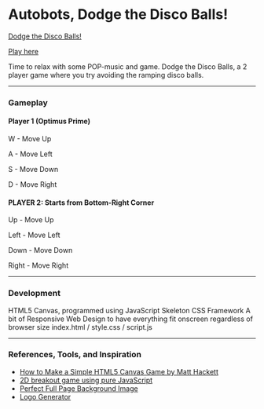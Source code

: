<!-- [How to write readme - Markdown CheatSheet](https://github.com/adam-p/markdown-here/wiki/Markdown-Cheatsheet)  
[How to write a good readme for github repo!](https://gist.github.com/PurpleBooth/109311bb0361f32d87a2) -->

# Autobots, Dodge the Disco Balls!

[Dodge the Disco Balls!](http://i.imgur.com/coPI7be.png)

[Play here](https://www.google.com)

Time to relax with some POP-music and game. Dodge the Disco Balls, a 2 player game where you try avoiding the ramping disco balls.

***

### Gameplay


#### Player 1 (Optimus Prime)

W - Move Up

A - Move Left

S - Move Down

D - Move Right

#### PLAYER 2: Starts from Bottom-Right Corner

Up - Move Up

Left - Move Left

Down - Move Down

Right - Move Right

***
### Development

HTML5 Canvas, programmed using JavaScript
Skeleton CSS Framework
A bit of Responsive Web Design to have everything fit onscreen regardless of browser size
index.html / style.css / script.js

***
### References, Tools, and Inspiration

* [How to Make a Simple HTML5 Canvas Game by Matt Hackett](http://www.lostdecadegames.com/how-to-make-a-simple-html5-canvas-game/)
* [2D breakout game using pure JavaScript](https://developer.mozilla.org/en-US/docs/Games/Tutorials/2D_Breakout_game_pure_JavaScript)
* [Perfect Full Page Background Image](https://css-tricks.com/perfect-full-page-background-image/)
* [Logo Generator](http://www6.flamingtext.com/)

